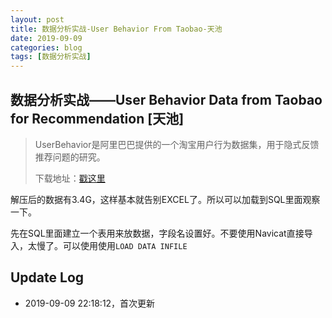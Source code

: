 ```yaml
---
layout: post
title: 数据分析实战-User Behavior From Taobao-天池
date: 2019-09-09
categories: blog
tags: [数据分析实战]
---
```


## 数据分析实战——User Behavior Data from Taobao for Recommendation [天池]

> UserBehavior是阿里巴巴提供的一个淘宝用户行为数据集，用于隐式反馈推荐问题的研究。
>
> 下载地址：[戳这里](https://tianchi.aliyun.com/dataset/dataDetail?dataId=649&userId=1)

解压后的数据有3.4G，这样基本就告别EXCEL了。所以可以加载到SQL里面观察一下。

先在SQL里面建立一个表用来放数据，字段名设置好。不要使用Navicat直接导入，太慢了。可以使用使用`LOAD DATA INFILE`





## Update Log

- 2019-09-09 22:18:12，首次更新